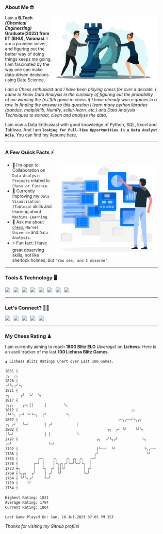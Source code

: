 ### About Me 🤓
<img align="right" alt="Coding" width="350" src="https://github.com/Laxman-Lakhan/Laxman-Lakhan/blob/master/Assets/Chess_Vector.jpg">   

I am a **B.Tech** _**(Chemical Engineering)**_ **Graduate(2022) from IIT (BHU), Varanasi**. I am a problem solver, and figuring out the better way of doing things keeps me going. I am fascinated by the way one can make data-driven decisions using Data Science. 

_I am a Chess enthusiast and I have been playing chess for over a decade. I came to know Data Analysis in the curiosity of figuring out the probability of me winning the (n+1)th game in chess if I have already won n games in a row. In finding the answer to this question I learn many python libraries (pandas, matplotlib, NumPy, scikit-learn, etc.) and Data Analysis Techniques to extract, clean and analyse the data._

I am now a Data Enthusiast with good knowledge of Python, SQL, Excel and Tableau. And I am **`looking for Full-Time Opportunities in a Data Analyst Role`**. You can find my Resume
 [here](https://drive.google.com/file/d/1UIOoogRLj5eGQFQBkuvMmTISZVdl2Ok7/view?usp=sharing).


---

### A Few Quick Facts ⚡️
<img align="right" alt="Coding" width="340" src="https://github.com/Laxman-Lakhan/Laxman-Lakhan/blob/master/Assets/Data_Vector.jpg">   

- 🤝 I’m open to Collaboration on `Data Analysis Projects` related to `Chess or Finance`.
- 📖 Currently improving my `Data Visualisation (Tableau)` skills and learning about `Machine Learning`.
- 💬 Ask me about [`Chess`](https://lichess.org/@/YourKingIsInDanger), `Marvel Universe` and `Data Analysis`.
- ⚡️ Fun fact: I have great observing skills, not like sherlock holmes, but `"You see, and I observe"`.

---
### Tools & Technology 🖥

<img src="https://img.shields.io/badge/Python-white?logo=Python&logoColor=ColorName&style=ShieldStyle" /> &nbsp;
<img src="https://img.shields.io/badge/MySQL-white?logo=MySQL&logoColor=ColorName&style=ShieldStyle" /> &nbsp;
<img src="https://img.shields.io/badge/Tableau-white?logo=Tableau&logoColor=ColorName&style=ShieldStyle" /> &nbsp;
<img src="https://img.shields.io/badge/Excel-white?logo=Microsoft+Excel&logoColor=196F3D&style=ShieldStyle" /> &nbsp;
<img src="https://img.shields.io/badge/Jupyter-white?logo=Jupyter&logoColor=ColorName&style=ShieldStyle" /> &nbsp;
<img src="https://img.shields.io/badge/pandas-white?logo=Pandas&logoColor=000080&style=ShieldStyle" /> &nbsp;
<img src="https://img.shields.io/badge/numpy-white?logo=Numpy&logoColor=85C1E9&style=ShieldStyle" /> &nbsp;
<img src="https://img.shields.io/badge/scikit learn-white?logo=Scikit+Learn&logoColor=ColorName&style=ShieldStyle" /> &nbsp;



---

### Let's Connect? 🫳🏻

<a href="mailto:laxmansingh.lakhan@gmail.com"> <img src="https://img.icons8.com/fluent/48/000000/gmail.png" width="3.5%"/> &nbsp;
[<img src="https://img.icons8.com/color/48/000000/linkedin.png" width="3.5%"/>](https://www.linkedin.com/in/laxman-lakhan/)  &nbsp;
[<img src="https://img.icons8.com/fluent/48/000000/facebook-new.png" width="3.5%"/>](https://www.facebook.com/s.laxmanlakhan/)  &nbsp;
[<img src="https://img.icons8.com/fluent/48/000000/instagram-new.png" width="3.5%"/>](https://www.instagram.com/laxman.lakhan/)  &nbsp;
[<img src="https://img.icons8.com/color/48/000000/twitter.png" width="3.5%"/>](https://twitter.com/laxman__lakhan)  &nbsp;

 ---
  
### My Chess Rating ♟
  
I am currently aiming to reach **1800 Blitz ELO** *(Average)* on **Lichess**. Here is an ascii tracker of my last **100 Lichess Blitz Games**.

  ```
  ♟︎ 𝙻𝚒𝚌𝚑𝚎𝚜𝚜 𝙱𝚕𝚒𝚝𝚣 𝚁𝚊𝚝𝚒𝚗𝚐𝚜 𝙲𝚑𝚊𝚛𝚝 𝚘𝚟𝚎𝚛 𝙻𝚊𝚜𝚝 𝟷00 𝙶𝚊𝚖𝚎𝚜.
  
1831 ┤                                                                                         ╭╮  ╭╮
1826 ┤                                                                                        ╭╯╰╮╭╯╰╮
1821 ┤                                                                                ╭╮     ╭╯  ╰╯  ╰╮
1817 ┤                                                                     ╭╮╭╮    ╭─╮││     │        ╰╮
1812 ┤                                                    ╭╮               │╰╯╰╮ ╭─╯ ╰╯╰─╮  ╭╯         ╰╮
1807 ┤                                              ╭─╮╭──╯╰╮╭╮        ╭╮ ╭╯   ╰─╯       │ ╭╯           │
1802 ┤                                         ╭╮  ╭╯ ╰╯    ╰╯╰╮       │╰─╯              │ │            ╰
1797 ┤                                    ╭╮  ╭╯╰╮╭╯           ╰╮    ╭─╯                 ╰─╯
1792 ┤                                    │╰──╯  ╰╯             ╰╮╭──╯
1788 ┤                                   ╭╯                      ╰╯
1783 ┤         ╭─╮    ╭╮    ╭╮ ╭╮ ╭╮   ╭─╯
1778 ┤       ╭─╯ │    │╰╮╭╮╭╯╰─╯╰─╯╰╮  │
1773 ┼╮      │   ╰╮  ╭╯ ││╰╯        │ ╭╯
1768 ┤╰╮╭╮  ╭╯    │ ╭╯  ╰╯          ╰─╯
1764 ┤ ╰╯╰╮╭╯     ╰─╯
1759 ┤    ╰╯
1754 ┤ 

Highest Rating: 1831
Average Rating: 1794
Current Rating: 1804 

Last Game Played On: Sun, 16-Jul-2023 07:05 PM IST
  ```
  
  
*Thanks for visiting my Github profile!*
